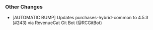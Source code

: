 ### Other Changes
* [AUTOMATIC BUMP] Updates purchases-hybrid-common to 4.5.3 (#243) via RevenueCat Git Bot (@RCGitBot)
